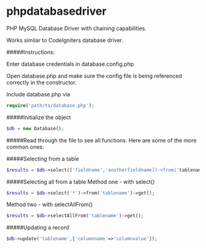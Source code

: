 phpdatabasedriver
=================

PHP MySQL Database Driver with chaining capabilities.

Works similar to CodeIgniters database driver.

#####Instructions:

Enter database credentials in database.config.php

Open database.php and make sure the config file is being referenced correctly in the constructor.

Include database.php via
```php
require('path/to/database.php');
```
#####Initialize the object
```php
$db = new Database();
```

#####Read through the file to see all functions. Here are some of the more common ones:

#####Selecting from a table
```php
$results = $db->select(['fieldname','anotherfieldname])->from('tablename')->get();
```
#####Selecting all from a table
Method one - with select()
```php
$results = $db->select('*')->from('tablename')->get();
```
Method two - with selectAllFrom()
```php
$results = $db->selectAllFrom('tablename')->get();
```
#####Updating a record
```php
$db->update('tablename',['columnname'=>'columnvalue']);
```
